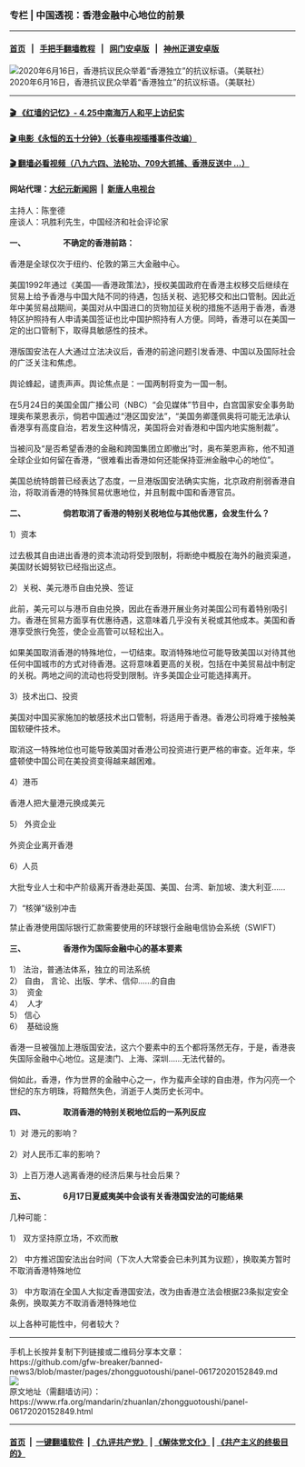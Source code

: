 ### 专栏 | 中国透视：香港金融中心地位的前景
------------------------

#### [首页](https://github.com/gfw-breaker/banned-news3/blob/master/README.md) &nbsp;&nbsp;|&nbsp;&nbsp; [手把手翻墙教程](https://github.com/gfw-breaker/guides/wiki) &nbsp;&nbsp;|&nbsp;&nbsp; [网门安卓版](https://github.com/oGate2/oGate) &nbsp;&nbsp;|&nbsp;&nbsp; [神州正道安卓版](https://github.com/SzzdOgate/update) 



<div id="headerimg">
 <img alt="2020年6月16日，香港抗议民众举着“香港独立”的抗议标语。（美联社）" src="https://www.rfa.org/mandarin/zhuanlan/zhongguotoushi/panel-06172020152849.html/AP_20168291463319.jpg/@@images/30e3b460-7b72-40c6-8069-eeabb53e07f0.jpeg" title="2020年6月16日，香港抗议民众举着“香港独立”的抗议标语。（美联社）"/>
 <div id="headerimgcontents">
  <div id="headerimgcaption">
   <span>
    2020年6月16日，香港抗议民众举着“香港独立”的抗议标语。（美联社）
   </span>
   <!-- zoomattribute -->
  </div>
  <!-- headerimgcaption -->
 </div>
 <!-- headerimagecontents -->
</div>

<hr/>


#### [ 🎬  《红墙的记忆》- 4.25中南海万人和平上访纪实](http://141.164.39.94:10000/videos/legend/425.html)

#### [ 🎬  电影《永恒的五十分钟》（长春电视插播事件改编） ](http://141.164.39.94:10000/videos/news/ComingForYou-2.html)

#### [ 🎬  翻墙必看视频（八九六四、法轮功、709大抓捕、香港反送中 ...）](https://github.com/gfw-breaker/links/blob/master/banned.md)

#### 网站代理：[大纪元新闻网](http://167.172.10.89:10080/gb/) &nbsp;|&nbsp; [新唐人电视台](http://167.172.10.89:8808/gb/)

<div id="storytext">
 <div>
  <div class="slot_header">
  </div>
 </div>
 <p>
  主持人：陈奎德
  <br/>
  座谈人：巩胜利先生，中国经济和社会评论家
  <br/>
  <b>
   <br/>
   一、                    不确定的香港前路：
  </b>
  <br/>
  <br/>
  香港是全球仅次于纽约、伦敦的第三大金融中心。
  <br/>
  <br/>
  美国1992年通过《美国──香港政策法》，授权美国政府在香港主权移交后继续在贸易上给予香港与中国大陆不同的待遇，包括关税、逃犯移交和出口管制。因此近年中美贸易战期间，美国对从中国进口的货物加征关税的措施不适用于香港，香港特区护照持有人申请美国签证也比中国护照持有人方便。同時，香港可以在美国一定的出口管制下，取得具敏感性的技术。
  <br/>
  <br/>
  港版国安法在人大通过立法决议后，香港的前途问题引发香港、中国以及国际社会的广泛关注和焦虑。
  <br/>
  <br/>
  舆论蜂起，谴责声声。舆论焦点是：一国两制将变为一国一制。
  <br/>
  <br/>
  在5月24日的美国全国广播公司（NBC）“会见媒体”节目中，白宫国家安全事务助理奥布莱恩表示，倘若中国通过“港区国安法”，“美国务卿蓬佩奥将可能无法承认香港享有高度自治，若发生这种情况，美国将会对香港和中国内地实施制裁”。
  <br/>
  <br/>
  当被问及“是否希望香港的金融和跨国集团立即撤出”时，奥布莱恩声称，他不知道全球企业如何留在香港，“很难看出香港如何还能保持亚洲金融中心的地位”。
  <br/>
  <br/>
  美国总统特朗普已经表达了态度，一旦港版国安法确实实施，北京政府削弱香港自治，将取消香港的特殊贸易优惠地位，并且制裁中国和香港官员。
  <br/>
  <b>
   <br/>
   二、                    倘若取消了香港的特别关税地位与其他优惠，会发生什么？
  </b>
  <br/>
  <br/>
  1）资本
  <br/>
  <br/>
  过去极其自由进出香港的资本流动将受到限制，将断绝中概股在海外的融资渠道，美国财长姆努钦已经指出这点。
  <br/>
  <br/>
  2）关税、美元港币自由兑换、签证
  <br/>
  <br/>
  此前，美元可以与港币自由兑换，因此在香港开展业务对美国公司有着特别吸引力。香港在贸易方面享有优惠待遇，这意味着几乎没有关税或其他成本。美国和香港享受旅行免签，使企业高管可以轻松出入。
  <br/>
  <br/>
  如果美国取消香港的特殊地位，一切结束。取消特殊地位可能导致美国以对待其他任何中国城市的方式对待香港。这将意味着更高的关税，包括在中美贸易战中制定的关税。两地之间的流动也将受到限制。许多美国企业可能选择离开。
  <br/>
  <br/>
  3）技术出口、投资
  <br/>
  <br/>
  美国对中国买家施加的敏感技术出口管制，将适用于香港。香港公司将难于接触美国软硬件技术。
  <br/>
  <br/>
  取消这一特殊地位也可能导致美国对香港公司投资进行更严格的审查。近年来，华盛顿使中国公司在美投资变得越来越困难。
  <br/>
  <br/>
  4）港币
  <br/>
  <br/>
  香港人把大量港元换成美元
  <br/>
  <br/>
  5） 外资企业
  <br/>
  <br/>
  外资企业离开香港
  <br/>
  <br/>
  6）人员
  <br/>
  <br/>
  大批专业人士和中产阶级离开香港赴英国、美国、台湾、新加坡、澳大利亚……
  <br/>
  <br/>
  7）“核弹”级别冲击
 </p>
 <p>
  禁止香港使用国际银行汇款需要使用的环球银行金融电信协会系统（SWIFT）
  <br/>
  <br/>
  <b>
   三、                    香港作为国际金融中心的基本要素
  </b>
  <br/>
  <br/>
  1） 法治，普通法体系，独立的司法系统
  <br/>
  2） 自由， 言论、出版、学术、信仰……的自由
  <br/>
  3）  资金
  <br/>
  4）  人才
  <br/>
  5） 信心
  <br/>
  6）  基础设施
  <br/>
  <br/>
  香港一旦被强加上港版国安法，这六个要素中的五个都将荡然无存，于是，香港丧失国际金融中心地位。这是澳门、上海、深圳……无法代替的。
  <br/>
  <br/>
  倘如此，香港，作为世界的金融中心之一，作为蜚声全球的自由港，作为闪亮一个世纪的东方明珠，将黯然失色，消逝于人类历史长河中。
  <br/>
  <br/>
  <b>
   四、                    取消香港的特别关税地位后的一系列反应
  </b>
  <br/>
  <br/>
  1）对 港元的影响？
  <br/>
  <br/>
  2）对人民币汇率的影响？
  <br/>
  <br/>
  3）上百万港人逃离香港的经济后果与社会后果？
  <br/>
  <br/>
  <b>
   五、                    6月17日夏威夷美中会谈有关香港国安法的可能结果
  </b>
  <br/>
  <br/>
  几种可能：
  <br/>
  <br/>
  1） 双方坚持原立场，不欢而散
  <br/>
  <br/>
  2） 中方推迟国安法出台时间（下次人大常委会已未列其为议题），换取美方暂时不取消香港特殊地位
  <br/>
  <br/>
  3） 中方取消在全国人大拟定香港国安法，改为由香港立法会根据23条拟定安全条例，换取美方不取消香港特殊地位
  <br/>
  <br/>
  以上各种可能性中，何者较大？
 </p>
</div>

<hr/>
手机上长按并复制下列链接或二维码分享本文章：<br/>
https://github.com/gfw-breaker/banned-news3/blob/master/pages/zhongguotoushi/panel-06172020152849.md <br/>
<a href='https://github.com/gfw-breaker/banned-news3/blob/master/pages/zhongguotoushi/panel-06172020152849.md'><img src='https://github.com/gfw-breaker/banned-news3/blob/master/pages/zhongguotoushi/panel-06172020152849.md.png'/></a> <br/>
原文地址（需翻墙访问）：https://www.rfa.org/mandarin/zhuanlan/zhongguotoushi/panel-06172020152849.html


------------------------
#### [首页](https://github.com/gfw-breaker/banned-news3/blob/master/README.md) &nbsp;|&nbsp; [一键翻墙软件](https://github.com/gfw-breaker/nogfw/blob/master/README.md) &nbsp;| [《九评共产党》](https://github.com/gfw-breaker/9ping.md/blob/master/README.md#九评之一评共产党是什么) | [《解体党文化》](https://github.com/gfw-breaker/jtdwh.md/blob/master/README.md) | [《共产主义的终极目的》](https://github.com/gfw-breaker/gczydzjmd.md/blob/master/README.md)


<img src='http://gfw-breaker.win/banned-news3/pages/zhongguotoushi/panel-06172020152849.md' width='0px' height='0px'/>